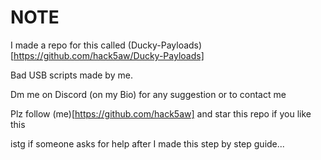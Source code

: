 # NOTE
I made a repo for this called (Ducky-Payloads)[https://github.com/hack5aw/Ducky-Payloads]

Bad USB scripts made by me.

Dm me on Discord (on my Bio) for any suggestion or to contact me 

Plz follow (me)[https://github.com/hack5aw] and star this repo if you like this

istg if someone asks for help after I made this step by step guide...
